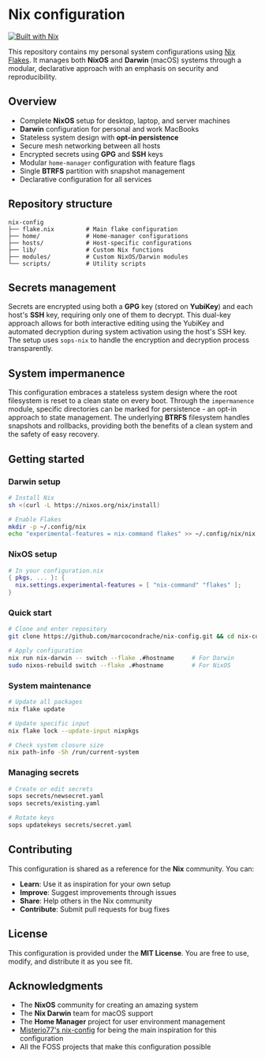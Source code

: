 # Nix configuration

[![Built with Nix](https://img.shields.io/badge/Built_With-Nix-5277C3.svg?logo=nixos&labelColor=73C3D5)](https://nixos.org)

This repository contains my personal system configurations using [Nix Flakes](https://nixos.wiki/wiki/Flakes). It manages both **NixOS** and **Darwin** (macOS) systems through a modular, declarative approach with an emphasis on security and reproducibility.

## Overview

- Complete **NixOS** setup for desktop, laptop, and server machines
- **Darwin** configuration for personal and work MacBooks
- Stateless system design with **opt-in persistence**
- Secure mesh networking between all hosts
- Encrypted secrets using **GPG** and **SSH** keys
- Modular `home-manager` configuration with feature flags
- Single **BTRFS** partition with snapshot management
- Declarative configuration for all services

## Repository structure

```
nix-config
├── flake.nix         # Main flake configuration
├── home/             # Home-manager configurations
├── hosts/            # Host-specific configurations
├── lib/              # Custom Nix functions
├── modules/          # Custom NixOS/Darwin modules
└── scripts/          # Utility scripts
```

## Secrets management

Secrets are encrypted using both a **GPG** key (stored on **YubiKey**) and each host's **SSH** key, requiring only one of them to decrypt. This dual-key approach allows for both interactive editing using the YubiKey and automated decryption during system activation using the host's SSH key. The setup uses `sops-nix` to handle the encryption and decryption process transparently.

## System impermanence

This configuration embraces a stateless system design where the root filesystem is reset to a clean state on every boot. Through the `impermanence` module, specific directories can be marked for persistence - an opt-in approach to state management. The underlying **BTRFS** filesystem handles snapshots and rollbacks, providing both the benefits of a clean system and the safety of easy recovery.

## Getting started

### Darwin setup

```bash
# Install Nix
sh <(curl -L https://nixos.org/nix/install)

# Enable Flakes
mkdir -p ~/.config/nix
echo "experimental-features = nix-command flakes" >> ~/.config/nix/nix.conf
```

### NixOS setup

```nix
# In your configuration.nix
{ pkgs, ... }: {
  nix.settings.experimental-features = [ "nix-command" "flakes" ];
}
```

### Quick start

```bash
# Clone and enter repository
git clone https://github.com/marcocondrache/nix-config.git && cd nix-config

# Apply configuration
nix run nix-darwin -- switch --flake .#hostname     # For Darwin
sudo nixos-rebuild switch --flake .#hostname        # For NixOS
```

### System maintenance

```bash
# Update all packages
nix flake update

# Update specific input
nix flake lock --update-input nixpkgs

# Check system closure size
nix path-info -Sh /run/current-system
```

### Managing secrets

```bash
# Create or edit secrets
sops secrets/newsecret.yaml
sops secrets/existing.yaml

# Rotate keys
sops updatekeys secrets/secret.yaml
```

## Contributing

This configuration is shared as a reference for the **Nix** community. You can:
- **Learn**: Use it as inspiration for your own setup
- **Improve**: Suggest improvements through issues
- **Share**: Help others in the Nix community
- **Contribute**: Submit pull requests for bug fixes

## License

This configuration is provided under the **MIT License**. You are free to use, modify, and distribute it as you see fit.

## Acknowledgments

- The **NixOS** community for creating an amazing system
- The **Nix Darwin** team for macOS support
- The **Home Manager** project for user environment management
- [Misterio77's nix-config](https://github.com/Misterio77/nix-config) for being the main inspiration for this configuration
- All the FOSS projects that make this configuration possible 